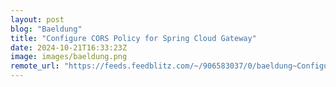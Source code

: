 ```yaml
---
layout: post
blog: "Baeldung"
title: "Configure CORS Policy for Spring Cloud Gateway"
date: 2024-10-21T16:33:23Z
image: images/baeldung.png
remote_url: "https://feeds.feedblitz.com/~/906583037/0/baeldung~Configure-CORS-Policy-for-Spring-Cloud-Gateway"
---
```


